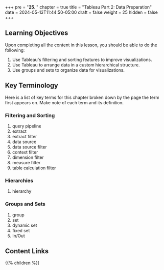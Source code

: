 +++
pre = "<b>25. </b>"
chapter = true
title = "Tableau Part 2: Data Preparation"
date = 2024-05-13T11:44:50-05:00
draft = false
weight = 25
hidden = false
+++

## Learning Objectives 

Upon completing all the content in this lesson, you should be able to do the following:

1. Use Tableau's filtering and sorting features to improve visualizations.
1. Use Tableau to arrange data in a custom hierarchical structure.
1. Use groups and sets to organize data for visualizations.

## Key Terminology

Here is a list of key terms for this chapter broken down by the page the term first appears on. Make note of each term and its definition.

### Filtering and Sorting

1. query pipeline
1. extract
1. extract filter
1. data source
1. data source filter
1. context filter
1. dimension filter
1. measure filter
1. table calculation filter

### Hierarchies

1. hierarchy

### Groups and Sets

1. group
1. set
1. dynamic set
1. fixed set
1. In/Out

## Content Links

{{% children %}}
